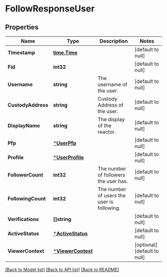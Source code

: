 # FollowResponseUser

## Properties
Name | Type | Description | Notes
------------ | ------------- | ------------- | -------------
**Timestamp** | [**time.Time**](time.Time.md) |  | [default to null]
**Fid** | **int32** |  | [default to null]
**Username** | **string** | The username of the user. | [default to null]
**CustodyAddress** | **string** | Custody Address of the user. | [default to null]
**DisplayName** | **string** | The display of the reactor. | [default to null]
**Pfp** | [***UserPfp**](User_pfp.md) |  | [default to null]
**Profile** | [***UserProfile**](User_profile.md) |  | [default to null]
**FollowerCount** | **int32** | The number of followers the user has. | [default to null]
**FollowingCount** | **int32** | The number of users the user is following. | [default to null]
**Verifications** | **[]string** |  | [default to null]
**ActiveStatus** | [***ActiveStatus**](ActiveStatus.md) |  | [default to null]
**ViewerContext** | [***ViewerContext**](ViewerContext.md) |  | [optional] [default to null]

[[Back to Model list]](../README.md#documentation-for-models) [[Back to API list]](../README.md#documentation-for-api-endpoints) [[Back to README]](../README.md)


